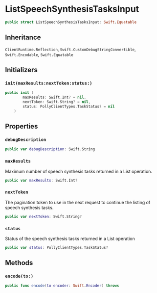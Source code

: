# ListSpeechSynthesisTasksInput

``` swift
public struct ListSpeechSynthesisTasksInput: Swift.Equatable 
```

## Inheritance

`ClientRuntime.Reflection`, `Swift.CustomDebugStringConvertible`, `Swift.Encodable`, `Swift.Equatable`

## Initializers

### `init(maxResults:nextToken:status:)`

``` swift
public init (
        maxResults: Swift.Int? = nil,
        nextToken: Swift.String? = nil,
        status: PollyClientTypes.TaskStatus? = nil
    )
```

## Properties

### `debugDescription`

``` swift
public var debugDescription: Swift.String 
```

### `maxResults`

Maximum number of speech synthesis tasks returned in a List
operation.

``` swift
public var maxResults: Swift.Int?
```

### `nextToken`

The pagination token to use in the next request to continue the
listing of speech synthesis tasks.

``` swift
public var nextToken: Swift.String?
```

### `status`

Status of the speech synthesis tasks returned in a List
operation

``` swift
public var status: PollyClientTypes.TaskStatus?
```

## Methods

### `encode(to:)`

``` swift
public func encode(to encoder: Swift.Encoder) throws 
```
